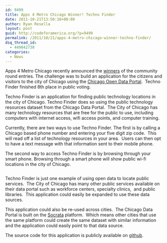 ```yaml
---
id: 9499
title: Apps 4 Metro Chicago Winner! Techno Finder
date: 2011-10-21T13:50:10+00:00
author: Ryan Resella
layout: post
guid: http://codeforamerica.org/?p=9499
permalink: /2011/10/21/apps-4-metro-chicago-winner-techno-finder/
dsq_thread_id:
  - 449842738
categories:
  - News
---
```

Apps 4 Metro Chicago recently announced the <a href="http://appsformetrochicago.com/blog/apps-4-metro-chicago-il-community-round-winners" target="_blank">winners</a> of the community round entries. The challenge was to build an application for the citizens and visitors to the city of Chicago using the <a href="http://data.cityofchicago.org/" target="_blank">Chicago Open Data Portal</a>.  Techno Finder finished 8th place in public voting.

Techno Finder is an application for finding public technology locations in the city of Chicago. Techno Finder does so using the public technology resources dataset from the Chicago Data Portal.  The City of Chicago has many technology resources that are free for the public to use, including computers with internet access, wifi access points, and computer training.

Currently, there are two ways to use Techno Finder. The first is by calling a Chicago based phone number and entering your five digit zip code.  This will read off a list of technology resources in your area.  Users can then opt to have a text message with that information sent to their mobile phone.

The second way to access Techno Finder is by browsing through your smart phone. Browsing through a smart phone will show public wi-fi locations in the city of Chicago.

[<img class="alignnone size-medium wp-image-9502" title="wifi-locator" src="http://codeforamerica.org/wp-content/uploads/2011/10/wifi-locator-271x300.png" alt="" />](http://codeforamerica.org/wp-content/uploads/2011/10/wifi-locator.png)

Techno Finder is just one example of using open data to locate public services.  The City of Chicago has many other public services available on their data portal such as workforce centers, specialty clinics,  and public libraries.  This application could easily be expanded to use these data sources.

This application could also be re-used across cities.  The Chicago Data Portal is built on the <a href="http://www.socrata.com" target="_blank">Socrata</a> platform.  Which means other cities that use the same platform could create the same dataset with similar information and the application could easily point to that data source.

The source code for this application is publicly available on <a href="https://github.com/ryanatwork/techno_finder" target="_blank">github</a>.